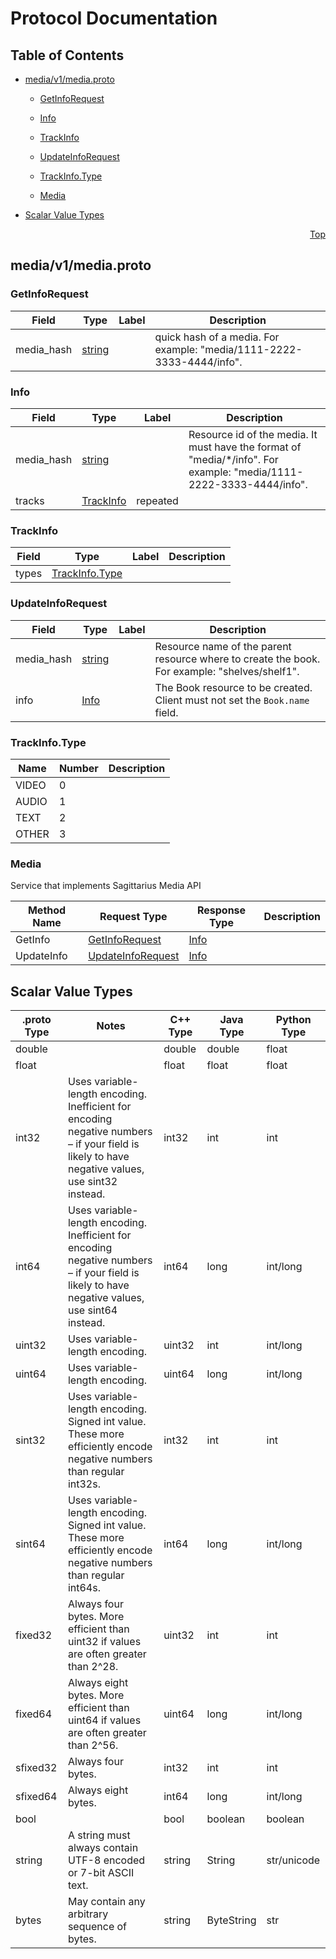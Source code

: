 # Protocol Documentation
<a name="top"></a>

## Table of Contents

- [media/v1/media.proto](#media/v1/media.proto)
    - [GetInfoRequest](#sagittarius.media.v1.GetInfoRequest)
    - [Info](#sagittarius.media.v1.Info)
    - [TrackInfo](#sagittarius.media.v1.TrackInfo)
    - [UpdateInfoRequest](#sagittarius.media.v1.UpdateInfoRequest)
  
    - [TrackInfo.Type](#sagittarius.media.v1.TrackInfo.Type)
  
  
    - [Media](#sagittarius.media.v1.Media)
  

- [Scalar Value Types](#scalar-value-types)



<a name="media/v1/media.proto"></a>
<p align="right"><a href="#top">Top</a></p>

## media/v1/media.proto



<a name="sagittarius.media.v1.GetInfoRequest"></a>

### GetInfoRequest



| Field | Type | Label | Description |
| ----- | ---- | ----- | ----------- |
| media_hash | [string](#string) |  | quick hash of a media. For example: &#34;media/1111-2222-3333-4444/info&#34;. |






<a name="sagittarius.media.v1.Info"></a>

### Info



| Field | Type | Label | Description |
| ----- | ---- | ----- | ----------- |
| media_hash | [string](#string) |  | Resource id of the media. It must have the format of &#34;media/*/info&#34;. For example: &#34;media/1111-2222-3333-4444/info&#34;. |
| tracks | [TrackInfo](#sagittarius.media.v1.TrackInfo) | repeated |  |






<a name="sagittarius.media.v1.TrackInfo"></a>

### TrackInfo



| Field | Type | Label | Description |
| ----- | ---- | ----- | ----------- |
| types | [TrackInfo.Type](#sagittarius.media.v1.TrackInfo.Type) |  |  |






<a name="sagittarius.media.v1.UpdateInfoRequest"></a>

### UpdateInfoRequest



| Field | Type | Label | Description |
| ----- | ---- | ----- | ----------- |
| media_hash | [string](#string) |  | Resource name of the parent resource where to create the book. For example: &#34;shelves/shelf1&#34;. |
| info | [Info](#sagittarius.media.v1.Info) |  | The Book resource to be created. Client must not set the `Book.name` field. |





 


<a name="sagittarius.media.v1.TrackInfo.Type"></a>

### TrackInfo.Type


| Name | Number | Description |
| ---- | ------ | ----------- |
| VIDEO | 0 |  |
| AUDIO | 1 |  |
| TEXT | 2 |  |
| OTHER | 3 |  |


 

 


<a name="sagittarius.media.v1.Media"></a>

### Media
Service that implements Sagittarius Media API

| Method Name | Request Type | Response Type | Description |
| ----------- | ------------ | ------------- | ------------|
| GetInfo | [GetInfoRequest](#sagittarius.media.v1.GetInfoRequest) | [Info](#sagittarius.media.v1.Info) |  |
| UpdateInfo | [UpdateInfoRequest](#sagittarius.media.v1.UpdateInfoRequest) | [Info](#sagittarius.media.v1.Info) |  |

 



## Scalar Value Types

| .proto Type | Notes | C++ Type | Java Type | Python Type |
| ----------- | ----- | -------- | --------- | ----------- |
| <a name="double" /> double |  | double | double | float |
| <a name="float" /> float |  | float | float | float |
| <a name="int32" /> int32 | Uses variable-length encoding. Inefficient for encoding negative numbers – if your field is likely to have negative values, use sint32 instead. | int32 | int | int |
| <a name="int64" /> int64 | Uses variable-length encoding. Inefficient for encoding negative numbers – if your field is likely to have negative values, use sint64 instead. | int64 | long | int/long |
| <a name="uint32" /> uint32 | Uses variable-length encoding. | uint32 | int | int/long |
| <a name="uint64" /> uint64 | Uses variable-length encoding. | uint64 | long | int/long |
| <a name="sint32" /> sint32 | Uses variable-length encoding. Signed int value. These more efficiently encode negative numbers than regular int32s. | int32 | int | int |
| <a name="sint64" /> sint64 | Uses variable-length encoding. Signed int value. These more efficiently encode negative numbers than regular int64s. | int64 | long | int/long |
| <a name="fixed32" /> fixed32 | Always four bytes. More efficient than uint32 if values are often greater than 2^28. | uint32 | int | int |
| <a name="fixed64" /> fixed64 | Always eight bytes. More efficient than uint64 if values are often greater than 2^56. | uint64 | long | int/long |
| <a name="sfixed32" /> sfixed32 | Always four bytes. | int32 | int | int |
| <a name="sfixed64" /> sfixed64 | Always eight bytes. | int64 | long | int/long |
| <a name="bool" /> bool |  | bool | boolean | boolean |
| <a name="string" /> string | A string must always contain UTF-8 encoded or 7-bit ASCII text. | string | String | str/unicode |
| <a name="bytes" /> bytes | May contain any arbitrary sequence of bytes. | string | ByteString | str |

